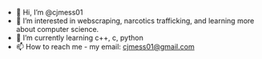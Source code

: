 - 👋 Hi, I’m @cjmess01
- 👀 I’m interested in webscraping, narcotics trafficking, and learning more about computer science.
- 🌱 I’m currently learning c++, c, python
- 📫 How to reach me - my email: cjmess01@gmail.com

<!---
cjmess01/cjmess01 is a ✨ special ✨ repository because its `README.md` (this file) appears on your GitHub profile.
You can click the Preview link to take a look at your changes.
--->
